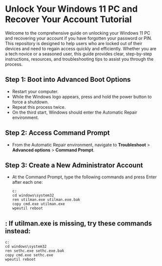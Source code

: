 # Unlock Your Windows 11 PC and Recover Your Account Tutorial

Welcome to the comprehensive guide on unlocking your Windows 11 PC and recovering your account if you have forgotten your password or PIN. This repository is designed to help users who are locked out of their devices and need to regain access quickly and efficiently. Whether you are a tech novice or a seasoned user, this guide provides clear, step-by-step instructions, resources, and troubleshooting tips to assist you through the process.

## Step 1: Boot into Advanced Boot Options
- Restart your computer.
- While the Windows logo appears, press and hold the power button to force a shutdown.
- Repeat this process twice.
- On the third start, Windows should enter the Automatic Repair environment.

## Step 2: Access Command Prompt
- From the Automatic Repair environment, navigate to **Troubleshoot** > **Advanced options** > **Command Prompt**.

## Step 3: Create a New Administrator Account
- At the Command Prompt, type the following commands and press Enter after each one:
  ```plaintext
  c:
  cd windows\system32
  ren utilman.exe utilman.exe.bak
  copy cmd.exe utilman.exe
  wpeutil reboot
## : If utilman.exe is missing, try these commands instead:
```plaintext
c:
cd windows\system32
ren sethc.exe sethc.exe.bak
copy cmd.exe sethc.exe
wpeutil reboot


